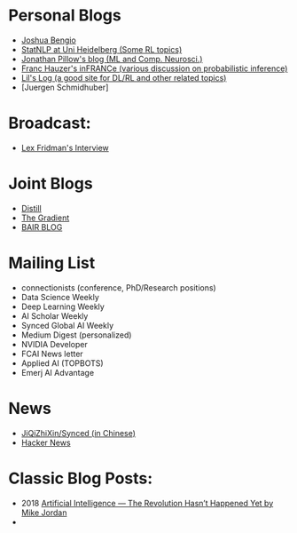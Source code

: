 # Personal Blogs
- [Joshua Bengio](https://yoshuabengio.org/2020/02/10/fusce-risus/)
- [StatNLP at Uni Heidelberg (Some RL topics)](https://www.cl.uni-heidelberg.de/statnlpgroup/blog/)
- [Jonathan Pillow's blog (ML and Comp. Neurosci.)](https://pillowlab.wordpress.com/)
- [Franc Hauzer's inFRANCe (various discussion on probabilistic inference)](https://www.inference.vc/)
- [Lil's Log (a good site for DL/RL and other related topics)](https://lilianweng.github.io/lil-log/)
- [Juergen Schmidhuber]


# Broadcast:
- [Lex Fridman's Interview](https://www.youtube.com/watch?v=EYIKy_FM9x0)

# Joint Blogs
* [Distill](https://distill.pub/)
* [The Gradient](https://thegradient.pub/)
* [BAIR BLOG](https://bair.berkeley.edu/blog/?refresh=1)


# Mailing List
* connectionists (conference, PhD/Research positions)
* Data Science Weekly
* Deep Learning Weekly
* AI Scholar Weekly
* Synced Global AI Weekly
* Medium Digest (personalized)
* NVIDIA Developer
* FCAI News letter
* Applied AI (TOPBOTS)
* Emerj AI Advantage


# News
* [JiQiZhiXin/Synced (in Chinese)](https://www.jiqizhixin.com1)
* [Hacker News](https://news.ycombinator.com/)

# Classic Blog Posts:
* 2018 [Artificial Intelligence — The Revolution Hasn’t Happened Yet by Mike Jordan](https://medium.com/@mijordan3/artificial-intelligence-the-revolution-hasnt-happened-yet-5e1d5812e1e7)
* 